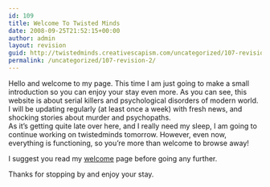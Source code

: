 ```yaml
---
id: 109
title: Welcome To Twisted Minds
date: 2008-09-25T21:52:15+00:00
author: admin
layout: revision
guid: http://twistedminds.creativescapism.com/uncategorized/107-revision-2/
permalink: /uncategorized/107-revision-2/
---
```

<p class="dropcap-first">
  Hello and welcome to my page. This time I am just going to make a small introduction so you can enjoy your stay even more. As you can see, this website is about serial killers and psychological disorders of modern world. I will be updating regularly (at least once a week) with fresh news, and shocking stories about murder and psychopaths.<br /> As it&#8217;s getting quite late over here, and I really need my sleep, I am going to continue working on twistedminds tomorrow. However, even now, everything is functioning, so you&#8217;re more than welcome to browse away!
</p>

I suggest you read my [welcome](/about/welcome-page/ "welcome") page before going any further.

Thanks for stopping by and enjoy your stay.